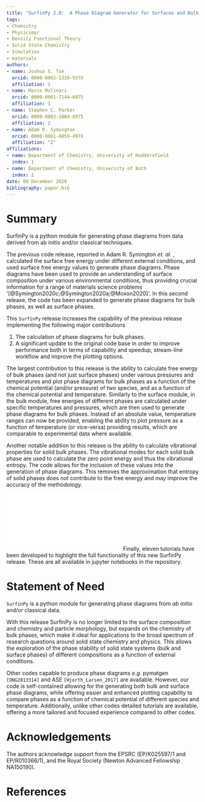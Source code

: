 ```yaml
---
title: 'SurfinPy 2.0:  A Phase Diagram Generator for Surfaces and Bulk Phases'
tags:
- Chemistry
- Physicsmar
- Density Functional Theory
- Solid State Chemistry
- Simulation
- materials
authors:
- name: Joshua S. Tse
  orcid: 0000-0002-1320-557X
  affiliation: 1
- name: Marco Molinari
  orcid: 0000-0001-7144-6075
  affiliation: 1
- name: Stephen C. Parker
  orcid: 0000-0003-3804-0975
  affiliation: 2
- name: Adam R. Symington
  orcid: 0000-0001-6059-497X
  affiliation: "2"
affiliations:
- name: Department of Chemistry, University of Huddersfield
  index: 1
- name: Department of Chemistry, University of Bath
  index: 2
date: 08 December 2020
bibliography: paper.bib
---
```


# Summary

SurfinPy is a python module for generating phase diagrams from data derived from ab initio and/or classical techniques.

The previous code release, reported in Adam R. Symington *et. al.* , calculated the surface free energy under different external conditions, and used surface free energy values to generate phase diagrams. 
Phase diagrams have been used to provide an understanding of surface composition under various environmental conditions, thus providing crucial information for a range of materials science problems '[@Symington2020c;@Symington2020a;@Moxon2020]'. 
In this second release, the code has been expanded to generate phase diagrams for bulk phases, as well as surface phases. 

This `SurfinPy` release increases the capability of the previous release implementing the following major contributions

1.	The calculation of phase diagrams for bulk phases.
2. A significant update to the original code base in order to improve performance both in terms of capability and speedup, stream-line workflow and improve the plotting options.

The largest contribution to this release is the ability to calculate free energy of bulk phases (and not just surface phases) under various pressures and temperatures and plot phase diagrams for bulk phases as a function  of the chemical potential (and/or pressure) of two species, and as a function  of the chemical potential and temperature. 
Similarly to the surface module, in the bulk module, free energies of different phases are calculated under specific temperatures and pressures, which are then used to generate phase diagrams for bulk phases. 
Instead of an absolute value, temperature ranges can now be provided, enabling the ability to plot pressure as a function of temperature (or vice-versa) providing results, which are comparable to experimental data where available.

Another notable addition to this release is the ability to calculate vibrational properties for solid bulk phases. 
The vibrational modes for each solid bulk phase are used to calculate the zero point energy and thus the vibrational entropy. 
The code allows for the inclusion of these values into the generation of phase diagrams. 
This removes the approximation that entropy of solid phases does not contribute to the free energy and may improve the accuracy of the methodology.

![An example of a phase diagram as a function of chemical potential.\label{fig:example}](surfinpy.pdf)
Finally, eleven tutorials have been developed to highlight the full functionality of this new SurfinPy release. These are all available in jupyter notebooks in the repository.

# Statement of Need

`SurfinPy` is a python module for generating phase diagrams from *ab initio* and/or classical data.

With this release SurfinPy is no longer limited to the surface composition and chemistry and particle morphology, but expands on the chemistry of bulk phases, which make it ideal for applications to the broad spectrum of research questions around solid state chemistry and physics. 
This allows the exploration of the phase stability of solid state systems (bulk and surface phases) of different compositions as a function of external conditions. 

Other codes capable to produce phase diagrams *e.g.* pymatgen `[ONG2013314]` and ASE `[Hjorth_Larsen_2017]` are available.  However, our code is self-contained allowing for the generating both bulk and surface phase diagrams, while offering easier and enhanced plotting capability to compare phases as a function of chemical potential of different species and temperature.  Additionally, unlike other codes detailed tutorials are available, offering a more tailored and focused experience compared to other codes.

# Acknowledgements
  
The authors acknowledge support from the EPSRC (EP/K025597/1 and EP/R010366/1), and the Royal Society (Newton Advanced Fellowship NA150190).

# References
